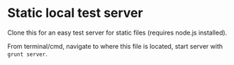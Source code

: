 Static local test server
========================

Clone this for an easy test server for static files (requires node.js installed).

From terminal/cmd, navigate to where this file is located, start server with `grunt server`.
